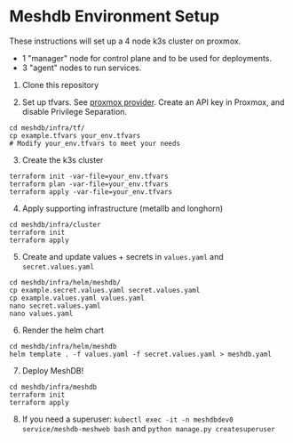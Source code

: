 # Meshdb Environment Setup

These instructions will set up a 4 node k3s cluster on proxmox.
- 1 "manager" node for control plane and to be used for deployments.
- 3 "agent" nodes to run services.

1. Clone this repository

2. Set up tfvars. See [proxmox provider](https://registry.terraform.io/providers/Telmate/proxmox/latest/docs). Create an API key in Proxmox, and disable Privilege Separation.
```
cd meshdb/infra/tf/
cp example.tfvars your_env.tfvars
# Modify your_env.tfvars to meet your needs
```

3. Create the k3s cluster
```
terraform init -var-file=your_env.tfvars
terraform plan -var-file=your_env.tfvars
terraform apply -var-file=your_env.tfvars
```

4. Apply supporting infrastructure (metallb and longhorn)
```
cd meshdb/infra/cluster
terraform init
terraform apply
```

5. Create and update values + secrets in `values.yaml` and `secret.values.yaml`


```
cd meshdb/infra/helm/meshdb/
cp example.secret.values.yaml secret.values.yaml
cp example.values.yaml values.yaml
nano secret.values.yaml
nano values.yaml
```

6. Render the helm chart

```
cd meshdb/infra/helm/meshdb
helm template . -f values.yaml -f secret.values.yaml > meshdb.yaml
```

<!--TODO: Have helm create NS and update instns to kubectl apply file-->

7. Deploy MeshDB!

```
cd meshdb/infra/meshdb
terraform init
terraform apply
```

8. If you need a superuser: `kubectl exec -it -n meshdbdev0 service/meshdb-meshweb bash` and `python manage.py createsuperuser`
